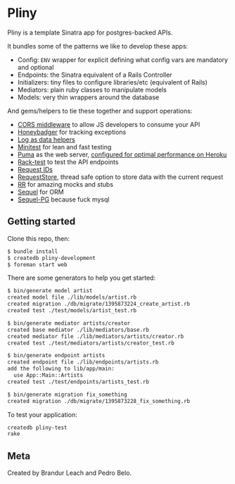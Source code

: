 # Pliny

Pliny is a template Sinatra app for postgres-backed APIs.

It bundles some of the patterns we like to develop these apps:

- Config: `ENV` wrapper for explicit defining what config vars are mandatory and optional
- Endpoints: the Sinatra equivalent of a Rails Controller
- Initializers: tiny files to configure libraries/etc (equivalent of Rails)
- Mediators: plain ruby classes to manipulate models
- Models: very thin wrappers around the database

And gems/helpers to tie these together and support operations:

- [CORS middleware](vendor/pliny/lib/pliny/middleware/cors.rb) to allow JS developers to consume your API
- [Honeybadger](https://www.honeybadger.io/) for tracking exceptions
- [Log as data helpers](vendor/pliny/test/log_test.rb)
- [Minitest](https://github.com/seattlerb/minitest) for lean and fast testing
- [Puma](http://puma.io/) as the web server, [configured for optimal performance on Heroku](config/puma.rb)
- [Rack-test](https://github.com/brynary/rack-test) to test the API endpoints
- [Request IDs](vendor/pliny/lib/pliny/middleware/request_id.rb)
- [RequestStore](http://brandur.org/antipatterns), thread safe option to store data with the current request
- [RR](https://github.com/rr/rr/blob/master/doc/03_api_overview.md) for amazing mocks and stubs
- [Sequel](http://sequel.jeremyevans.net/) for ORM
- [Sequel-PG](https://github.com/jeremyevans/sequel_pg) because fuck mysql

## Getting started

Clone this repo, then:

```bash
$ bundle install
$ createdb pliny-development
$ foreman start web
```

There are some generators to help you get started:

```bash
$ bin/generate model artist
created model file ./lib/models/artist.rb
created migration ./db/migrate/1395873224_create_artist.rb
created test ./test/models/artist_test.rb

$ bin/generate mediator artists/creator
created base mediator ./lib/mediators/base.rb
created mediator file ./lib/mediators/artists/creator.rb
created test ./test/mediators/artists/creator_test.rb

$ bin/generate endpoint artists
created endpoint file ./lib/endpoints/artists.rb
add the following to lib/app/main:
  use App::Main::Artists
created test ./test/endpoints/artists_test.rb

$ bin/generate migration fix_something
created migration ./db/migrate/1395873228_fix_something.rb
```

To test your application:

```bash
createdb pliny-test
rake
```

## Meta

Created by Brandur Leach and Pedro Belo.
